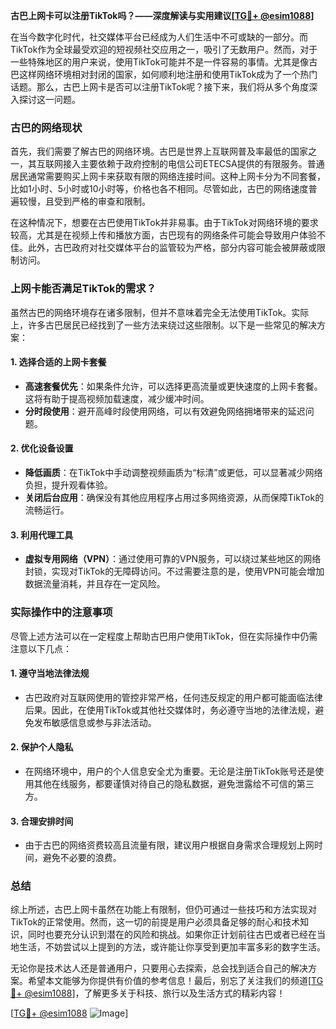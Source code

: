 **古巴上网卡可以注册TikTok吗？——深度解读与实用建议[[TG💪+ @esim1088](https://t.me/s/esim1088)]**

在当今数字化时代，社交媒体平台已经成为人们生活中不可或缺的一部分。而TikTok作为全球最受欢迎的短视频社交应用之一，吸引了无数用户。然而，对于一些特殊地区的用户来说，使用TikTok可能并不是一件容易的事情。尤其是像古巴这样网络环境相对封闭的国家，如何顺利地注册和使用TikTok成为了一个热门话题。那么，古巴上网卡是否可以注册TikTok呢？接下来，我们将从多个角度深入探讨这一问题。

### 古巴的网络现状

首先，我们需要了解古巴的网络环境。古巴是世界上互联网普及率最低的国家之一，其互联网接入主要依赖于政府控制的电信公司ETECSA提供的有限服务。普通居民通常需要购买上网卡来获取有限的网络连接时间。这种上网卡分为不同套餐，比如1小时、5小时或10小时等，价格也各不相同。尽管如此，古巴的网络速度普遍较慢，且受到严格的审查和限制。

在这种情况下，想要在古巴使用TikTok并非易事。由于TikTok对网络环境的要求较高，尤其是在视频上传和播放方面，古巴现有的网络条件可能会导致用户体验不佳。此外，古巴政府对社交媒体平台的监管较为严格，部分内容可能会被屏蔽或限制访问。

### 上网卡能否满足TikTok的需求？

虽然古巴的网络环境存在诸多限制，但并不意味着完全无法使用TikTok。实际上，许多古巴居民已经找到了一些方法来绕过这些限制。以下是一些常见的解决方案：

#### 1. **选择合适的上网卡套餐**
   - **高速套餐优先**：如果条件允许，可以选择更高流量或更快速度的上网卡套餐。这将有助于提高视频加载速度，减少缓冲时间。
   - **分时段使用**：避开高峰时段使用网络，可以有效避免网络拥堵带来的延迟问题。

#### 2. **优化设备设置**
   - **降低画质**：在TikTok中手动调整视频画质为“标清”或更低，可以显著减少网络负担，提升观看体验。
   - **关闭后台应用**：确保没有其他应用程序占用过多网络资源，从而保障TikTok的流畅运行。

#### 3. **利用代理工具**
   - **虚拟专用网络（VPN）**：通过使用可靠的VPN服务，可以绕过某些地区的网络封锁，实现对TikTok的无障碍访问。不过需要注意的是，使用VPN可能会增加数据流量消耗，并且存在一定风险。

### 实际操作中的注意事项

尽管上述方法可以在一定程度上帮助古巴用户使用TikTok，但在实际操作中仍需注意以下几点：

#### 1. **遵守当地法律法规**
   - 古巴政府对互联网使用的管控非常严格，任何违反规定的用户都可能面临法律后果。因此，在使用TikTok或其他社交媒体时，务必遵守当地的法律法规，避免发布敏感信息或参与非法活动。

#### 2. **保护个人隐私**
   - 在网络环境中，用户的个人信息安全尤为重要。无论是注册TikTok账号还是使用其他在线服务，都要谨慎对待自己的隐私数据，避免泄露给不可信的第三方。

#### 3. **合理安排时间**
   - 由于古巴的网络资费较高且流量有限，建议用户根据自身需求合理规划上网时间，避免不必要的浪费。

### 总结

综上所述，古巴上网卡虽然在功能上有限制，但仍可通过一些技巧和方法实现对TikTok的正常使用。然而，这一切的前提是用户必须具备足够的耐心和技术知识，同时也要充分认识到潜在的风险和挑战。如果你正计划前往古巴或者已经在当地生活，不妨尝试以上提到的方法，或许能让你享受到更加丰富多彩的数字生活。

无论你是技术达人还是普通用户，只要用心去探索，总会找到适合自己的解决方案。希望本文能够为你提供有价值的参考信息！最后，别忘了关注我们的频道[[TG💪+ @esim1088](https://t.me/s/esim1088)]，了解更多关于科技、旅行以及生活方式的精彩内容！

[[TG💪+ @esim1088](https://t.me/s/esim1088) ![Image](https://i.postimg.cc/4NQfJmqS/Snipaste-2025-05-13-00-14-12.png)]